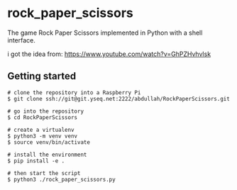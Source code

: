 # rock_paper_scissors
The game Rock Paper Scissors implemented in Python with a shell interface. 

i got the idea from: https://www.youtube.com/watch?v=GhPZHvhvlsk

## Getting started

    # clone the repository into a Raspberry Pi
    $ git clone ssh://git@git.yseq.net:2222/abdullah/RockPaperScissors.git
    
    # go into the repository
    $ cd RockPaperScissors
    
    # create a virtualenv
    $ python3 -m venv venv
    $ source venv/bin/activate
    
    # install the environment
    $ pip install -e .
    
    # then start the script
    $ python3 ./rock_paper_scissors.py
